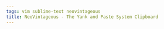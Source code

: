 ```yaml
---
tags: vim sublime-text neovintageous
title: NeoVintageous - The Yank and Paste System Clipboard
---
```

